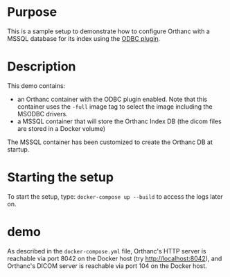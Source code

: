# Purpose

This is a sample setup to demonstrate how to configure Orthanc with a
MSSQL database for its index using the [ODBC plugin](https://book.orthanc-server.com/plugins/odbc.html).

# Description

This demo contains:

- an Orthanc container with the ODBC plugin enabled.  Note that this container uses the `-full` image tag
  to select the image including the MSODBC drivers.
- a MSSQL container that will store the Orthanc Index DB (the dicom files are stored in a Docker volume)

The MSSQL container has been customized to create the Orthanc DB at startup.


# Starting the setup

To start the setup, type: `docker-compose up --build` to access the logs later on.

# demo

As described in the `docker-compose.yml` file, Orthanc's HTTP server is
reachable via port 8042 on the Docker host (try
[http://localhost:8042](http://localhost:8042)), and Orthanc's DICOM server is
reachable via port 104 on the Docker host.
